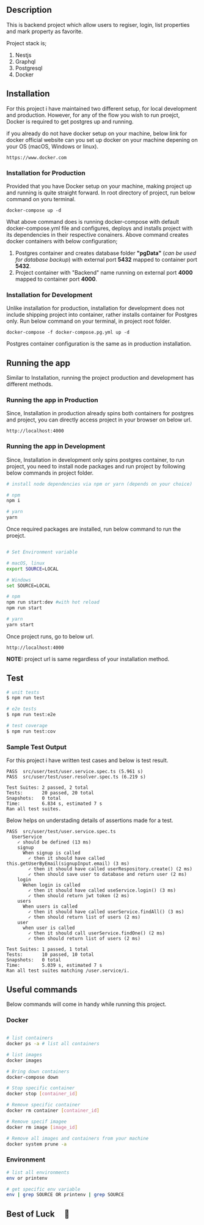 ## Description

This is backend project which allow users to regiser, login, list properties and mark property as favorite.

Project stack is;

1. Nestjs
2. Graphql
3. Postgresql 
4. Docker

## Installation

For this project i have maintained two different setup, for local development and production. However, for any of the flow you wish to run proejct, Docker is required to get postgres up and running. 

if you already do not have docker setup on your machine, below link for docker official website can you set up docker on your machine depening on your OS (macOS, Windows or linux).

```
https://www.docker.com
```

### Installation for Production

Provided that you have Docker setup on your machine, making project up and running is quite straight forward. In root directory of project, run below command on yoru terminal.

```
docker-compose up -d
```

What above command does is running docker-compose with default docker-compose.yml file and configures, deploys and installs project with its dependencies in their respective conainers. Above command creates docker containers with below configuration;

1. Postgres container and creates database folder **"pgData"** (*can be used for database backup*) with external port **5432** mapped to container port **5432**.
2. Project container with "Backend" name running on external port **4000** mapped to container port **4000**.

### Installation for Development 

Unlike installation for production, installation for development does not include shipping project into container, rather installs container for Postgres only. Run below command on your terminal, in project root folder.

```
docker-compose -f docker-compose.pg.yml up -d
```

Postgres container configuration is the same as in production installation. 

## Running the app

Similar to Installation, running the project production and development has different methods. 

### Running the app in Production

Since, Installation in production already spins both containers for postgres and project, you can directly access project in your browser on below url.

```
http://localhost:4000
```

### Running the app in Development

Since, Installation in development only spins postgres container, to run project, you need to install node packages and run project by following below commands in project folder.

```bash
# install node dependencies via npm or yarn (depends on your choice)

# npm 
npm i

# yarn 
yarn 
```

Once required packages are installed, run below command to run the proejct.

```bash

# Set Environment variable

# macOS, linux 
export SOURCE=LOCAL

# Windows 
set SOURCE=LOCAL 

# npm 
npm run start:dev #with hot reload
npm run start

# yarn 
yarn start
```

Once project runs, go to below url.

```
http://localhost:4000
```

**NOTE:** project url is same regardless of your installation method.
## Test

```bash
# unit tests
$ npm run test

# e2e tests
$ npm run test:e2e

# test coverage
$ npm run test:cov
```
### Sample Test Output
For this project i have written test cases and below is test result.

```
PASS  src/user/test/user.service.spec.ts (5.961 s)
PASS  src/user/test/user.resolver.spec.ts (6.219 s)

Test Suites: 2 passed, 2 total
Tests:       20 passed, 20 total
Snapshots:   0 total
Time:        6.834 s, estimated 7 s
Ran all test suites.

```

Below helps on understading details of assertions made for a test.

```
PASS  src/user/test/user.service.spec.ts
  UserService
    ✓ should be defined (13 ms)
    signup
      When signup is called
        ✓ then it should have called this.getUserByEmail(signupInput.email) (3 ms)
        ✓ then it should have called userRespository.create() (2 ms)
        ✓ then should save user to database and return user (2 ms)
    login
      Wehen login is called
        ✓ then it should have called useService.login() (3 ms)
        ✓ then should return jwt token (2 ms)
    users
      When users is called
        ✓ then it should have called userService.findAll() (3 ms)
        ✓ then should return list of users (2 ms)
    user
      when user is called
        ✓ then it should call userService.findOne() (2 ms)
        ✓ then should return list of users (2 ms)

Test Suites: 1 passed, 1 total
Tests:       10 passed, 10 total
Snapshots:   0 total
Time:        5.039 s, estimated 7 s
Ran all test suites matching /user.service/i.

```

## Useful commands

Below commands will come in handy while running this project.

### Docker 

```bash

# list containers 
docker ps -a # list all containers

# list images  
docker images 

# Bring down containers  
docker-compose down

# Stop specific container
docker stop [container_id]

# Remove specific container  
docker rm container [container_id]

# Remove specif imagee 
docker rm image [image_id]

# Remove all images and containers from your machine  
docker system prune -a
```

### Environment 

```bash
# list all environments 
env or printenv   

# get specific env variable 
env | grep SOURCE OR printenv | grep SOURCE 

```

## Best of Luck &nbsp; &nbsp; 🚀